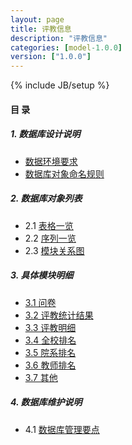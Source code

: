 ```yaml
---
layout: page
title: 评教信息 
description: "评教信息"
categories: [model-1.0.0]
version: ["1.0.0"]
---
```

{% include JB/setup %}

#### 目 录

##### 1. 数据库设计说明
  * [数据环境要求](env.html)
  * [数据库对象命名规则](rules.html)
  
##### 2. 数据库对象列表
  * 2.1 [表格一览](tables.html)
  * 2.2 [序列一览](sequences.html)
  * 2.3 [模块关系图](images.html)

##### 3. 具体模块明细
* [3.1 问卷](questionnaires.html)
* [3.2 评教统计结果](results.html)
* [3.3 评教明细](detail_results.html)
* [3.4 全校排名](college_results.html)
* [3.5 院系排名](depart_results.html)
* [3.6 教师排名](teacher_results.html)
* [3.7 其他](misc.html)

##### 4. 数据库维护说明
  * 4.1 [数据库管理要点](mantain.html)
